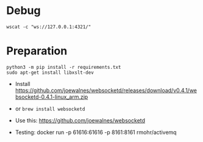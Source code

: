 

# Debug
```
wscat -c "ws://127.0.0.1:4321/"
```

# Preparation
```
python3 -m pip install -r requirements.txt
sudo apt-get install libxslt-dev

```
+  Install https://github.com/joewalnes/websocketd/releases/download/v0.4.1/websocketd-0.4.1-linux_arm.zip 
+ or `brew install websocketd`
+ Use this: https://github.com/joewalnes/websocketd


+ Testing: docker run -p 61616:61616 -p 8161:8161 rmohr/activemq

